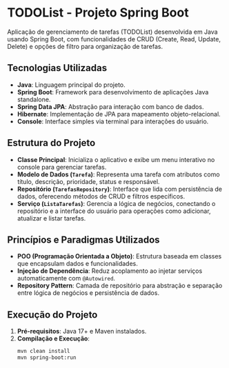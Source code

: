 # TODOList - Projeto Spring Boot

Aplicação de gerenciamento de tarefas (TODOList) desenvolvida em Java usando Spring Boot, com funcionalidades de CRUD (Create, Read, Update, Delete) e opções de filtro para organização de tarefas.

## Tecnologias Utilizadas

- **Java**: Linguagem principal do projeto.
- **Spring Boot**: Framework para desenvolvimento de aplicações Java standalone.
- **Spring Data JPA**: Abstração para interação com banco de dados.
- **Hibernate**: Implementação de JPA para mapeamento objeto-relacional.
- **Console**: Interface simples via terminal para interações do usuário.

## Estrutura do Projeto

- **Classe Principal**: Inicializa o aplicativo e exibe um menu interativo no console para gerenciar tarefas.
- **Modelo de Dados (`Tarefa`)**: Representa uma tarefa com atributos como título, descrição, prioridade, status e responsável.
- **Repositório (`TarefasRepository`)**: Interface que lida com persistência de dados, oferecendo métodos de CRUD e filtros específicos.
- **Serviço (`ListaTarefas`)**: Gerencia a lógica de negócios, conectando o repositório e a interface do usuário para operações como adicionar, atualizar e listar tarefas.

## Princípios e Paradigmas Utilizados

- **POO (Programação Orientada a Objeto)**: Estrutura baseada em classes que encapsulam dados e funcionalidades.
- **Injeção de Dependência**: Reduz acoplamento ao injetar serviços automaticamente com `@Autowired`.
- **Repository Pattern**: Camada de repositório para abstração e separação entre lógica de negócios e persistência de dados.

## Execução do Projeto

1. **Pré-requisitos**: Java 17+ e Maven instalados.
2. **Compilação e Execução**:
   ```bash
   mvn clean install
   mvn spring-boot:run
